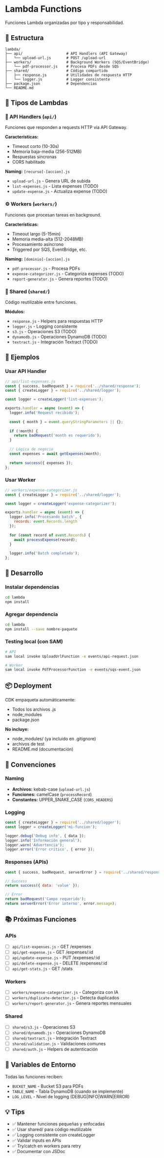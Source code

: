 # Lambda Functions

Funciones Lambda organizadas por tipo y responsabilidad.

## 📁 Estructura

```
lambda/
├── api/                    # API Handlers (API Gateway)
│   └── upload-url.js       # POST /upload-url
├── workers/                # Background Workers (SQS/EventBridge)
│   └── pdf-processor.js    # Procesa PDFs desde SQS
├── shared/                 # Código compartido
│   ├── response.js         # Utilidades de respuesta HTTP
│   └── logger.js           # Logger consistente
├── package.json            # Dependencias
└── README.md
```

## 🎯 Tipos de Lambdas

### 📡 API Handlers (`api/`)
Funciones que responden a requests HTTP vía API Gateway.

**Características:**
- Timeout corto (10-30s)
- Memoria baja-media (256-512MB)
- Respuestas síncronas
- CORS habilitado

**Naming:** `[recurso]-[accion].js`
- `upload-url.js` - Genera URL de subida
- `list-expenses.js` - Lista expenses (TODO)
- `update-expense.js` - Actualiza expense (TODO)

### ⚙️ Workers (`workers/`)
Funciones que procesan tareas en background.

**Características:**
- Timeout largo (5-15min)
- Memoria media-alta (512-2048MB)
- Procesamiento asíncrono
- Triggered por SQS, EventBridge, etc.

**Naming:** `[dominio]-[accion].js`
- `pdf-processor.js` - Procesa PDFs
- `expense-categorizer.js` - Categoriza expenses (TODO)
- `report-generator.js` - Genera reportes (TODO)

### 🔧 Shared (`shared/`)
Código reutilizable entre funciones.

**Módulos:**
- `response.js` - Helpers para respuestas HTTP
- `logger.js` - Logging consistente
- `s3.js` - Operaciones S3 (TODO)
- `dynamodb.js` - Operaciones DynamoDB (TODO)
- `textract.js` - Integración Textract (TODO)

## 📝 Ejemplos

### Usar API Handler

```javascript
// api/list-expenses.js
const { success, badRequest } = require('../shared/response');
const { createLogger } = require('../shared/logger');

const logger = createLogger('list-expenses');

exports.handler = async (event) => {
  logger.info('Request recibido');
  
  const { month } = event.queryStringParameters || {};
  
  if (!month) {
    return badRequest('month es requerido');
  }
  
  // Lógica de negocio
  const expenses = await getExpenses(month);
  
  return success({ expenses });
};
```

### Usar Worker

```javascript
// workers/expense-categorizer.js
const { createLogger } = require('../shared/logger');

const logger = createLogger('expense-categorizer');

exports.handler = async (event) => {
  logger.info('Procesando batch', { 
    records: event.Records.length 
  });
  
  for (const record of event.Records) {
    await processExpense(record);
  }
  
  logger.info('Batch completado');
};
```

## 🚀 Desarrollo

### Instalar dependencias
```bash
cd lambda
npm install
```

### Agregar dependencia
```bash
cd lambda
npm install --save nombre-paquete
```

### Testing local (con SAM)
```bash
# API
sam local invoke UploadUrlFunction -e events/api-request.json

# Worker
sam local invoke PdfProcessorFunction -e events/sqs-event.json
```

## 📦 Deployment

CDK empaqueta automáticamente:
- Todos los archivos .js
- node_modules
- package.json

**No incluye:**
- node_modules/ (ya incluido en .gitignore)
- archivos de test
- README.md (documentación)

## 🎨 Convenciones

### Naming
- **Archivos:** kebab-case (`upload-url.js`)
- **Funciones:** camelCase (`processRecord`)
- **Constantes:** UPPER_SNAKE_CASE (`CORS_HEADERS`)

### Logging
```javascript
const { createLogger } = require('../shared/logger');
const logger = createLogger('mi-funcion');

logger.debug('Debug info', { data });
logger.info('Información general');
logger.warn('Advertencia');
logger.error('Error crítico', { error });
```

### Responses (APIs)
```javascript
const { success, badRequest, serverError } = require('../shared/response');

// Success
return success({ data: 'value' });

// Error
return badRequest('Campo requerido');
return serverError('Error interno', error.message);
```

## 📚 Próximas Funciones

### APIs
- [ ] `api/list-expenses.js` - GET /expenses
- [ ] `api/get-expense.js` - GET /expenses/:id
- [ ] `api/update-expense.js` - PUT /expenses/:id
- [ ] `api/delete-expense.js` - DELETE /expenses/:id
- [ ] `api/get-stats.js` - GET /stats

### Workers
- [ ] `workers/expense-categorizer.js` - Categoriza con IA
- [ ] `workers/duplicate-detector.js` - Detecta duplicados
- [ ] `workers/report-generator.js` - Genera reportes mensuales

### Shared
- [ ] `shared/s3.js` - Operaciones S3
- [ ] `shared/dynamodb.js` - Operaciones DynamoDB
- [ ] `shared/textract.js` - Integración Textract
- [ ] `shared/validation.js` - Validaciones comunes
- [ ] `shared/auth.js` - Helpers de autenticación

## 🔐 Variables de Entorno

Todas las funciones reciben:
- `BUCKET_NAME` - Bucket S3 para PDFs
- `TABLE_NAME` - Tabla DynamoDB (cuando se implemente)
- `LOG_LEVEL` - Nivel de logging (DEBUG|INFO|WARN|ERROR)

## 💡 Tips

- ✅ Mantener funciones pequeñas y enfocadas
- ✅ Usar shared/ para código reutilizable
- ✅ Logging consistente con createLogger
- ✅ Validar inputs en APIs
- ✅ Try/catch en workers para retry
- ✅ Documentar con JSDoc

